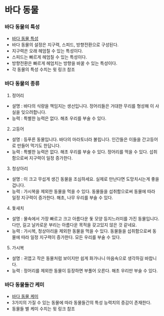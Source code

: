 # 바다 동물

### 바다 동물의 특성
+ [바다 동물 특성](/원웅/바다/바다동물_특성.md)
+ 바다 동물의 설정은 지구력, 스피드, 방향전환으로 구성된다.
+ 지구력은 오래 헤엄칠 수 있는 특성이다.
+ 스피드는 빠르게 헤엄칠 수 있는 특성이다.
+ 방향전환은 빠르게 헤엄치는 방향을 바꿀 수 있는 특성이다.
+ 각 동물의 특성 수치는 윗 링크 참조

### 바다 동물의 종류

1. 정어리
+ 설명 : 바다의 식량을 책임지는 생선입니다. 정어리들은 거대한 무리를 형성해 이 사실을 잊으려합니다.
+ 능력 : 특별한 능력은 없다. 해초 우리를 부술 수 있다.

2. 고등어
+ 설명 : 등푸른 동물입니다. 바다의 마라토너라 불립니다. 인간들은 이들을 간고등어로 만들어 먹기도 한답니다.
+ 능력 : 특별한 능력은 없다. 해초 우리를 부술 수 있다. 정어리를 먹을 수 있다. 섭취함으로써 지구력이 일정 증가한다.

3. 청상아리
+ 설명 : 이 크고 무섭게 생긴 동물을 조심하세요. 실제로 만난다면 도망치시는게 좋을 겁니다.
+ 능력 : 가시복을 제외한 동물을 먹을 수 있다. 동물들을 섭취함으로써 동물에 따라 일정 지구력이 증가한다. 해초, 나무 우리를 부술 수 있다.

4. 돛새치
+ 설명 : 물속에서 가장 빠르고 크고 아름다운 돛 모양 등지느러미를 가진 동물입니다. 다만, 길고 날카로운 부리는 아름다운 목적을 갖고있지 않은 것 같네요.
+ 능력 : 가시복, 청상아리을 제외한 동물을 먹을 수 있다. 동물들을 섭취함으로써 동물에 따라 일정 지구력이 증가한다. 모든 우리를 부술 수 있다.

5. 가시복
+ 설명 : 귀엽고 작은 동물처럼 보이지만 쉽게 화가나니 마음속으로 생각하길 바랍니다.
+ 능력 : 정어리를 제외한 동물이 등장하면 부풀어 오른다. 해초 우리만 부술 수 있다.

### 바다 동물들간 케미
+ [바다 동물 케미](/원웅/바다/바다동물_케미.md)
+ 3가지의 가질 수 있는 동물에 따라 동물들간의 특성 능력치의 증감이 존재한다.
+ 동물들 별 케미 수치는 윗 링크 참조

